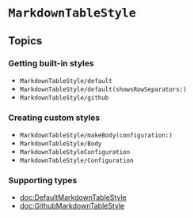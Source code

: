 # ``MarkdownTableStyle``

## Topics

### Getting built-in styles

- ``MarkdownTableStyle/default``
- ``MarkdownTableStyle/default(showsRowSeparators:)``
- ``MarkdownTableStyle/github``

### Creating custom styles

- ``MarkdownTableStyle/makeBody(configuration:)``
- ``MarkdownTableStyle/Body``
- ``MarkdownTableStyleConfiguration``
- ``MarkdownTableStyle/Configuration``

### Supporting types

- <doc:DefaultMarkdownTableStyle>
- <doc:GithubMarkdownTableStyle>
